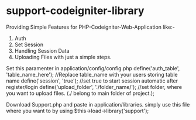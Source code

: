 # support-codeigniter-library
Providing Simple Features for PHP-Codeigniter-Web-Application
like:-
1. Auth
2. Set Session
3. Handling Session Data
4. Uploading Files
with just a simple steps.

Set this paramenter in application/config/config.php
define('auth_table', 'table_name_here'); //Replace table_name with your users storing table name
define('session', 'true');  //set true to start session automatic after register/login
define('upload_folder', './folder_name/'); //set folder, where you want to upload files. (./ belong to main folder of project.);

Download Support.php and paste in application/libraries.
simply use this file where you want to by using 
$this->load->library('support');
